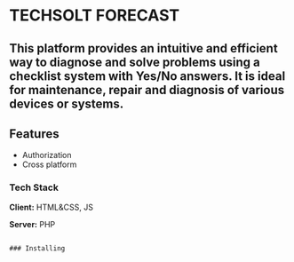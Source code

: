 # TECHSOLT FORECAST

## This platform provides an intuitive and efficient way to diagnose and solve problems using a checklist system with Yes/No answers.  It is ideal for maintenance, repair and diagnosis of various devices or systems.

## Features
- Authorization
- Cross platform

### Tech Stack
**Client:** HTML&CSS, JS

**Server:** PHP
```

### Installing

``` 

```